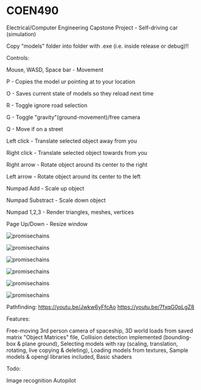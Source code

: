 # COEN490
Electrical/Computer Engineering Capstone Project - Self-driving car (simulation)

Copy "models" folder into folder with .exe (i.e. inside release or debug)!!

Controls:

  Mouse, WASD, Space bar - Movement
  
  P - Copies the model ur pointing at to your location
  
  O - Saves current state of models so they reload next time
  
  R - Toggle ignore road selection
  
  G - Toggle "gravity"(ground-movement)/free camera
  
  Q - Move if on a street
    
  Left click - Translate selected object away from you
  
  Right click - Translate selected object towards from you
  
  Right arrow - Rotate object around its center to the right
  
  Left arrow - Rotate object around its center to the left
  
  Numpad Add - Scale up object
  
  Numpad Substract - Scale down object  
  
  Numpad 1,2,3 - Render triangles, meshes, vertices
  
  Page Up/Down - Resize window

![promisechains](https://cloud.githubusercontent.com/assets/16614194/20250823/0c55111a-a9e1-11e6-93e5-df231ee69fc5.png)

![promisechains](https://cloud.githubusercontent.com/assets/16614194/20250826/11155c1e-a9e1-11e6-997a-0fe2ccf34f59.png)

![promisechains](https://cloud.githubusercontent.com/assets/16614194/19246346/e5cbe120-8ef3-11e6-81bc-4d07a2c19130.png)

![promisechains](https://cloud.githubusercontent.com/assets/16614194/19246347/e7f4d664-8ef3-11e6-91f2-abdee8b3c6e9.png)

![promisechains](https://cloud.githubusercontent.com/assets/16614194/19246351/ea1b9932-8ef3-11e6-8eef-55cb5f22abc3.png)

![promisechains](https://cloud.githubusercontent.com/assets/16614194/19246353/ec2ffb78-8ef3-11e6-816f-facedee7034b.png)

Pathfinding:
https://youtu.be/Jwkw6yFfcAo
https://youtu.be/7fxqG0pLgZ8

Features:

  Free-moving 3rd person camera of spaceship,
  3D world loads from saved matrix "Object Matrices" file,
  Collision detection implemented (bounding-box & plane ground), 
  Selecting models with ray (scaling, translation, rotating, live copying & deleting),
  Loading models from textures,
  Sample models & opengl libraries included,
  Basic shaders
  
 Todo:
 
  Image recognition
  Autopilot


  

